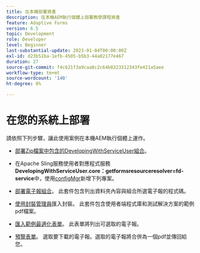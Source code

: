 ```yaml
---
title: 在本機部署資產
description: 在本機AEM執行個體上部署教學課程資產
feature: Adaptive Forms
version: 6.5
topic: Development
role: Developer
level: Beginner
last-substantial-update: 2023-01-04T00:00:00Z
exl-id: d23b51ba-1efb-4505-b5b3-44a02177e467
duration: 27
source-git-commit: f4c621f3a9caa8c2c64b8323312343fe421a5aee
workflow-type: tm+mt
source-wordcount: '140'
ht-degree: 0%

---
```


# 在您的系統上部署

請依照下列步驟，讓此使用案例在本機AEM執行個體上運作。

* [部署Zip檔案中包含的DevelopingWithServiceUser組合](https://experienceleague.adobe.com/docs/experience-manager-learn/assets/developingwithserviceuser.zip)。

* 在Apache Sling服務使用者對應程式服務&#x200B;**DevelopingWithServiceUser.core：getformsresourceresolver=fd-service**&#x200B;中，使用[configMgr](http://localhost:4502/system/console/configMgr)新增下列專案。

* [部署電子報組合](assets/Newsletters.core-1.0.0-SNAPSHOT.jar)。 此套件包含列出資料夾內容與組合所選電子報的程式碼。

* [使用封裝管理員](assets/newsletter.zip)匯入封裝。 此套件包含使用者端程式庫和測試解決方案的範例pdf檔案。

* [匯入範例最適化表單](assets/sample-adaptive-form.zip)。 此表單將列出可選取的電子報。

* [預覽表單](http://localhost:4502/content/dam/formsanddocuments/downloadarchivednewsletters/jcr:content?wcmmode=disabled)。
選取要下載的電子報。選取的電子報將合併為一個pdf並傳回給您。
